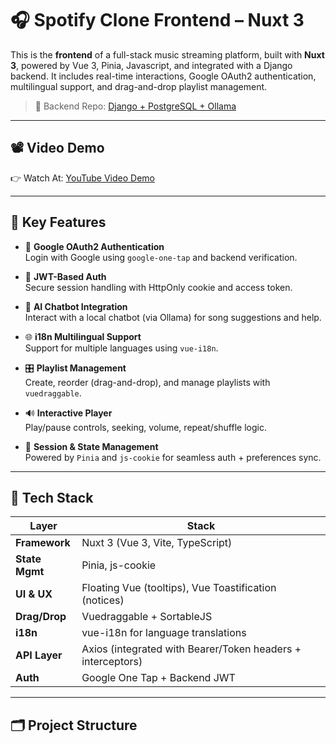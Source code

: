# 🎧 Spotify Clone Frontend – Nuxt 3

This is the **frontend** of a full-stack music streaming platform, built with **Nuxt 3**, powered by Vue 3, Pinia, Javascript, and integrated with a Django backend. 
It includes real-time interactions, Google OAuth2 authentication, multilingual support, and drag-and-drop playlist management.

> 🔗 Backend Repo: [Django + PostgreSQL + Ollama](https://github.com/nhat-khoa/spotify-clone-backend)



---

## 📽️ Video Demo

👉 Watch At: [YouTube Video Demo](https://www.youtube.com/watch?v=3gcv87uj8qc)

---
## 🚀 Key Features

- 🔐 **Google OAuth2 Authentication**  
  Login with Google using `google-one-tap` and backend verification.

- 🔑 **JWT-Based Auth**  
  Secure session handling with HttpOnly cookie and access token.

- 🧠 **AI Chatbot Integration**  
  Interact with a local chatbot (via Ollama) for song suggestions and help.

- 🌐 **i18n Multilingual Support**  
  Support for multiple languages using `vue-i18n`.

- 🎛️ **Playlist Management**  
  Create, reorder (drag-and-drop), and manage playlists with `vuedraggable`.

- 🔊 **Interactive Player**  
  Play/pause controls, seeking, volume, repeat/shuffle logic.

- 🍪 **Session & State Management**  
  Powered by `Pinia` and `js-cookie` for seamless auth + preferences sync.

---

## 🧪 Tech Stack

| Layer          | Stack                                                                 |
|----------------|-----------------------------------------------------------------------|
| **Framework**  | Nuxt 3 (Vue 3, Vite, TypeScript)                                      |
| **State Mgmt** | Pinia, js-cookie                                                      |
| **UI & UX**    | Floating Vue (tooltips), Vue Toastification (notices)                |
| **Drag/Drop**  | Vuedraggable + SortableJS                                             |
| **i18n**       | vue-i18n for language translations                                    |
| **API Layer**  | Axios (integrated with Bearer/Token headers + interceptors)          |
| **Auth**       | Google One Tap + Backend JWT                                          |

---

## 🗂️ Project Structure

